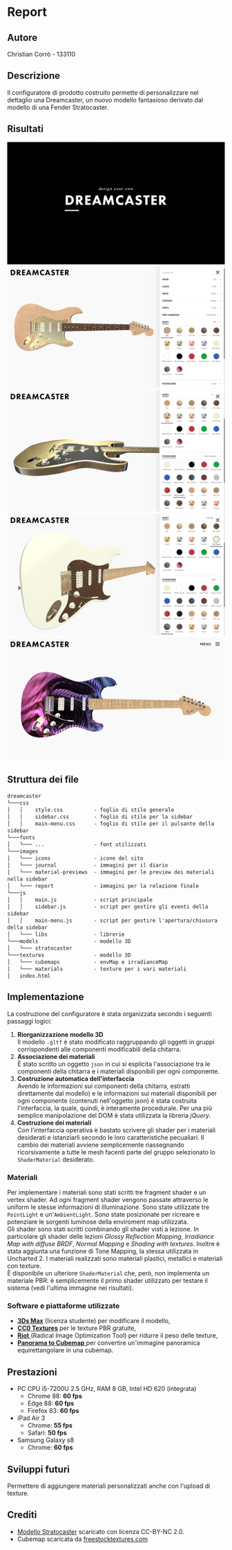 # Report

## Autore
Christian Corrò - 133110

## Descrizione
Il configuratore di prodotto costruito permette di personalizzare nel dettaglio una Dreamcaster, un nuovo modello fantasioso derivato dal modello di una Fender Stratocaster.

## Risultati
<img src="images/report/loading_page.png" alt="Pagina di caricamento">
<img src="images/report/final.png" alt="Risultato finale">
<img src="images/report/leather.png" alt="Dettaglio pelle">
<img src="images/report/plastic.png" alt="Dettaglio plastica">
<img src="images/report/psychedelic.png" alt="Dettaglio shader personalizzato">

## Struttura dei file
```
dreamcaster 
└───css                     
│   │    style.css          - foglio di stile generale
│   │    sidebar.css        - foglio di stile per la sidebar
│   │    main-menu.css      - foglio di stile per il pulsante della sidebar
└───fonts  
│   └─── ...                - font utilizzati 
└───images  
│   └─── icons              - icone del sito             
│   └─── journal            - immagini per il diario              
│   └─── material-previews  - immagini per le preview dei materiali nella sidebar             
│   └─── report             - immagini per la relazione finale
└───js  
│   │    main.js            - script principale          
│   │    sidebar.js         - script per gestire gli eventi della sidebar          
│   │    main-menu.js       - script per gestire l'apertura/chiusura della sidebar          
│   └─── libs               - librerie
└───models                  - modello 3D
│   └─── stratocaster
└───textures                - modello 3D
│   └─── cubemaps           - envMap e irradianceMap
│   └─── materials          - texture per i vari materiali
│   index.html             
```

## Implementazione
La costruzione del configuratore è stata organizzata secondo i seguenti passaggi logici:

1. **Riorganizzazione modello 3D**
    \
    Il modello `.gltf` è stato modificato raggruppando gli oggetti in gruppi corrispondenti alle componenti modificabili della chitarra.
2. **Associazione dei materiali**
    \
    È stato scritto un oggetto `json` in cui si esplicita l'associazione tra le componenti della chitarra e i materiali disponibili per ogni componente.
3. **Costruzione automatica dell'interfaccia**
    \
    Avendo le informazioni sui componenti della chitarra, estratti direttamente dal modello) e le informazioni sui materiali disponibili per ogni componente (contenuti nell'oggetto json) è stata costruita l'interfaccia, la quale, quindi, è interamente procedurale. Per una più semplice manipolazione del DOM è stata utilizzata la libreria *jQuery*.
4. **Costruzione dei materiali**
    \
    Con l'interfaccia operativa è bastato scrivere gli shader per i materiali desiderati e istanziarli secondo le loro caratteristiche pecualiari. Il cambio dei materiali avviene semplicemente riassegnando ricorsivamente a tutte le mesh facenti parte del gruppo selezionato lo `ShaderMaterial`  desiderato.

### Materiali
Per implementare i materiali sono stati scritti tre fragment shader e un vertex shader. Ad ogni fragment shader vengono passate attraverso le uniform le stesse informazioni di illuminazione. Sono state utilizzate tre `PointLight` e un'`AmbientLight`. Sono state posizionate per ricreare e potenziare le sorgenti luminose della enviroment map utilizzata.\
Gli shader sono stati scritti combinando gli shader visti a lezione. In particolare gli shader delle lezioni *Glossy Reflection Mapping*, *Irradiance Map with diffuse BRDF*, *Normal Mapping* e *Shading with textures*. Inoltre è stata aggiunta una funzione di Tone Mapping, la stessa utilizzata in Uncharted 2. I materiali realizzati sono materiali plastici, metallici e materiali con texture.\
È disponibile un ulteriore `ShaderMaterial` che, però, non implementa un materiale PBR: è semplicemente il primo shader utilizzato per testare il sistema (vedi l'ultima immagine nei risultati).   

### Software e piattaforme utilizzate
* [**3Ds Max**](https://www.autodesk.com/products/3ds-max/) (licenza studente) per modificare il modello,
* [**CC0 Textures**](https://cc0textures.com/) per le texture PBR gratuite,
* [**Riot** ](https://cc0textures.com/)(Radical Image Optimization Tool) per ridurre il peso delle texture,
* [**Panorama to Cubemap** ](https://cc0textures.com/) per convertire un'immagine panoramica equirettangolare in una cubemap.

## Prestazioni
*  PC CPU i5-7200U 2.5 GHz, RAM 8 GB, Intel HD 620 (integrata)
    * Chrome 88: **60 fps**
    * Edge 88: **60 fps**
    * Firefox 83: **60 fps**
* iPad Air 3
    * Chrome: **55 fps**
    * Safari: **50 fps**
* Samsung Galaxy s8
    * Chrome: **60 fps** 

## Sviluppi futuri
Permettere di aggiungere materiali personalizzati anche con l'upload di texture.

## Crediti
* [Modello Stratocaster](https://evermotion.org/downloads/show/322/fender-stratocaster-3d-model#x) scaricato con licenza CC-BY-NC 2.0.
* Cubemap scaricata da [freestocktextures.com](https://freestocktextures.com/)
